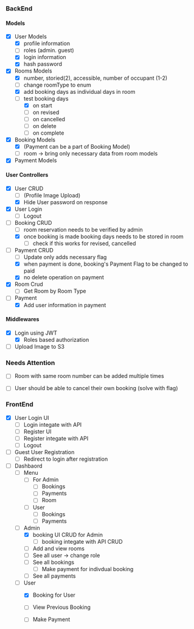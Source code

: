 ### BackEnd

#### Models
- [x] User Models
  - [x] profile information
  - [ ] roles (admin. guest)
  - [x] login information
  - [x] hash password
- [x] Rooms Models
  - [x] number, storied(2), accessible, number of occupant (1-2)
  - [ ] change roomType to enum
  - [x] add booking days as individual days in room
  - [ ] test booking days
    - [x] on start
    - [ ] on revised
    - [ ] on cancelled
    - [ ] on delete
    - [ ] on complete
- [x] Booking Models 
  - [x] (Payment can be a part of Booking Model)
  - [ ] room -> bring only necessary data from room models
- [x] Payment Models

#### User Controllers
- [x] User CRUD 
  - [ ] (Profile Image Upload)
  - [x] Hide User password on response
- [x] User Login
  - [ ] Logout
- [ ] Booking CRUD
  - [ ] room reservation needs to be verified by admin
  - [x] once booking is made booking days needs to be stored in room
    - [ ] check if this works for revised, cancelled
- [ ] Payment CRUD
  - [ ] Update only adds necessary flag
  - [x] when payment is done, booking's Payment Flag to be changed to paid
  - [x] no delete operation on payment
- [x] Room Crud
  - [ ] Get Room by Room Type
- [ ] Payment
  - [x] Add user information in payment

#### Middlewares 
- [x] Login using JWT
  - [x] Roles based authorization
- [ ] Upload Image to S3

### Needs Attention
- [ ] Room with same room number can be added multiple times
- [ ] User should be able to cancel their own booking (solve with flag)


### FrontEnd
- [x] User Login UI
  - [ ] Login integate with API
  - [ ] Register UI
  - [ ] Register integate with API
  - [ ] Logout
- [ ] Guest User Registration
  - [ ] Redirect to login after registration
- [ ] Dashbaord
  - [ ] Menu
    - [ ] For Admin
      - [ ] Bookings
      - [ ] Payments
      - [ ] Room
    - [ ] User
      - [ ] Bookings
      - [ ] Payments
  - [ ] Admin
    - [x] booking UI CRUD for Admin
      - [ ] booking integate with API CRUD
    - [ ] Add and view rooms
    - [ ] See all user -> change role
    - [ ] See all bookings
      - [ ] Make payment for indivdual booking  
    - [ ] See all payments
  - [ ] User
    - [x] Booking for User  
    - [ ] View Previous Booking
    - [ ] Make Payment

